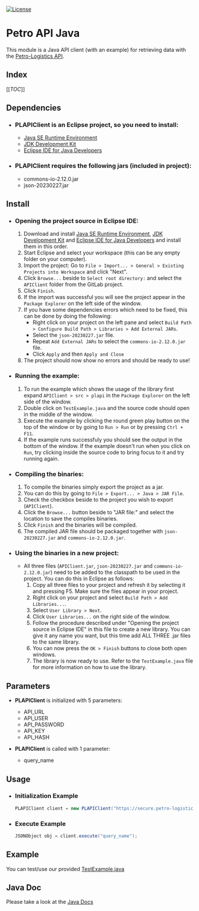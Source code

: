 [![License](https://img.shields.io/github/license/petro-logistics/petro-api-java.svg)](LICENSE)
# Petro API Java
This module is a Java API client (with an example) for retrieving data with the [Petro-Logistics API](https://secure.petro-logistics.com/client/api).

## Index
[[_TOC_]]

## Dependencies
- ### PLAPIClient is an Eclipse project, so you need to install:
    - [Java SE Runtime Environment](https://www.java.com/fr/download/manual.jsp)
    - [JDK Development Kit](https://www.oracle.com/ch-fr/java/technologies/downloads/)
    - [Eclipse IDE for Java Developers](https://www.eclipse.org/downloads/)

- ### PLAPIClient requires the following jars (included in project):
    - commons-io-2.12.0.jar
    - json-20230227.jar

## Install
- ### Opening the project source in Eclipse IDE:
    1. Download and install [Java SE Runtime Environment](https://www.java.com/fr/download/manual.jsp), [JDK Development Kit](https://www.oracle.com/ch-fr/java/technologies/downloads/) and [Eclipse IDE for Java Developers](https://www.eclipse.org/downloads/) and install them in this order.
    2. Start Eclipse and select your workspace (this can be any empty folder on your computer).
    3. Import the project: Go to `File > Import... > General > Existing Projects into Workspace` and click "Next".
    4. Click `Browse...` beside to `Select root directory:` and select the `APIClient` folder from the GitLab project.
    5. Click `Finish`.
    6. If the import was successful you will see the project appear in the `Package Explorer` on the left side of the window.
    7. If you have some dependencies errors which need to be fixed, this can be done by doing the following:
        - Right click on your project on the left pane and select `Build Path > Configure Build Path > Libraries > Add External JARs`.
        - Select the `json-20230227.jar` file.
        - Repeat `Add External JARs` to select the `commons-io-2.12.0.jar` file.
        - Click `Apply` and then `Apply and Close`
    8. The project should now show no errors and should be ready to use!
 
- ### Running the example:
    1. To run the example which shows the usage of the library first expand `APIClient > src > plapi` in the `Package Explorer` on the left side of the window.
    2. Double click on `TestExample.java` and the source code should open in the middle of the window.
    3. Execute the example by clicking the round green play button on the top of the window or by going to `Run > Run` or by pressing `Ctrl + F11`.
    4. If the example runs successfuly you should see the output in the bottom of the window. If the example doesn't run when you click on `Run`, try clicking inside the source code to bring focus to it and try running again.
 
- ### Compiling the binaries:
    1. To compile the binaries simply export the project as a jar.
    2. You can do this by going to `File > Export... > Java > JAR File`.
    3. Check the checkbox beside to the project you wish to export (`APIClient`).
    4. Click the `Browse...` button beside to "JAR file:" and select the location to save the compiles binaries.
    5. Click `Finish` and the binaries will be compiled.
    6. The compiled JAR file should be packaged together with `json-20230227.jar` and `commons-io-2.12.0.jar`.

- ### Using the binaries in a new project:
    - All three files (`APIClient.jar`, `json-20230227.jar` and `commons-io-2.12.0.jar`) need to be added to the classpath to be used in the project. You can do this in Eclipse as follows:
        1. Copy all three files to your project and refresh it by selecting it and pressing F5. Make sure the files appear in your project.
        2. Right click on your project and select `Build Path > Add Libraries...`.
        3. Select `User Library > Next`.
        4. Click `User Libraries...` on the right side of the window.
        5. Follow the procedure described under "Opening the project source in Eclipse IDE" in this file to create a new library. You can give it any name you want, but this time add ALL THREE .jar files to the same library.
        6. You can now press the `OK > Finish` buttons to close both open windows.
        7. The library is now ready to use. Refer to the `TestExample.java` file for more information on how to use the library.

## Parameters
- **PLAPIClient** is initialized with 5 parameters:
    - API_URL
    - API_USER
    - API_PASSWORD
    - API_KEY
    - API_HASH

- **PLAPIClient** is called with 1 parameter:
    - query_name


## Usage
- ### Initialization Example
    ```java
    PLAPIClient client = new PLAPIClient("https://secure.petro-logistics.com/api/v4/desired_report_type", "your_api_key", "your_api_hash", "your_http_user", "your_http_password");
    ```

- ### Execute Example
    ```java
    JSONObject obj = client.execute("query_name");
    ```

## Example
You can test/use our provided [TestExample.java](APIClient/src/plapi/TestExample.java)

## Java Doc
Please take a look at the [Java Docs](APIClient/doc/)
